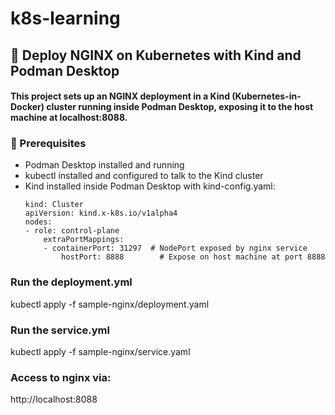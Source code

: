 # k8s-learning

## 🚀 Deploy NGINX on Kubernetes with Kind and Podman Desktop
#### This project sets up an NGINX deployment in a Kind (Kubernetes-in-Docker) cluster running inside Podman Desktop, exposing it to the host machine at localhost:8088.


### 📝 Prerequisites
- Podman Desktop installed and running
- kubectl installed and configured to talk to the Kind cluster
- Kind installed inside Podman Desktop with kind-config.yaml:
    ```
    kind: Cluster
    apiVersion: kind.x-k8s.io/v1alpha4
    nodes:
    - role: control-plane
        extraPortMappings:
        - containerPort: 31297  # NodePort exposed by nginx service
            hostPort: 8888        # Expose on host machine at port 8888
    ```


### Run the deployment.yml
kubectl apply -f sample-nginx/deployment.yaml

### Run the service.yml
kubectl apply -f sample-nginx/service.yaml

### Access to nginx via:
http://localhost:8088